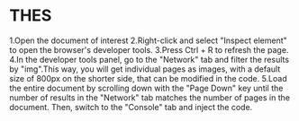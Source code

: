 # THES


1.Open the document of interest
2.Right-click and select "Inspect element" to open the browser's developer tools.
3.Press Ctrl + R to refresh the page.
4.In the developer tools panel, go to the "Network" tab and filter the results by "img".This way, you will get individual pages as images, with a default size of 800px on the shorter side, that can be modified in the code.
5.Load the entire document by scrolling down with the "Page Down" key until the number of results in the "Network" tab matches the number of pages in the document.
Then, switch to the "Console" tab and inject the code.

